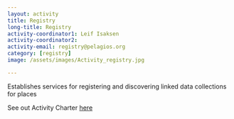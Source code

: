 ```yaml
---
layout: activity
title: Registry
long-title: Registry
activity-coordinator1: Leif Isaksen
activity-coordinator2: 
activity-email: registry@pelagios.org
category: [registry]
image: /assets/images/Activity_registry.jpg

---
```


Establishes services for registering and discovering linked data collections for places

See out Activity Charter <a href="https://docs.google.com/document/d/1f68dVAP3-vXQX9onc7lHCQO4o0KbNne_rg1cRMlsi7A/edit">here</a>

